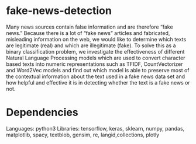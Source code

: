 # fake-news-detection
Many news sources contain false information and are therefore “fake news.” Because there is a lot of “fake news” articles and fabricated, misleading information on the web, we would like to determine which texts are legitimate (real) and which are illegitimate (fake). To solve this as a binary classification problem, we investigate the effectiveness of different Natural Language Processing models which are used to convert character based texts into numeric representations such as TFIDF, CountVectorizer and Word2Vec models and find out which model is able to preserve most of the contextual information about the text used in a fake news data set and how helpful and effective it is in detecting whether the text is a fake news or not.
# Dependencies
Languages: python3
Libraries: tensorflow, keras, sklearn, numpy, pandas, matplotlib, spacy, textblob, gensim, re, langid,collections, plotly
